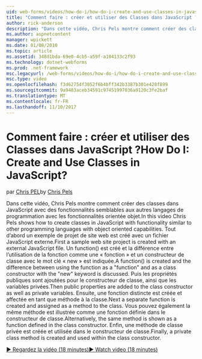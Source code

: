 ```yaml
---
uid: web-forms/videos/how-do-i/how-do-i-create-and-use-classes-in-javascript
title: "Comment faire : créer et utiliser des Classes dans JavaScript ? | Microsoft Docs"
author: rick-anderson
description: "Dans cette vidéo, Chris Pels montre comment créer des classes dans JavaScript avec des fonctionnalités semblables aux autres langages de programmation avec orientée objet exploitation..."
ms.author: aspnetcontent
manager: wpickett
ms.date: 01/08/2010
ms.topic: article
ms.assetid: 348d1bda-69e0-4cb5-a59f-a104133c2f93
ms.technology: dotnet-webforms
ms.prod: .net-framework
msc.legacyurl: /web-forms/videos/how-do-i/how-do-i-create-and-use-classes-in-javascript
msc.type: video
ms.openlocfilehash: f3d62754f3052f6b4bff342b3387b301e428f899
ms.sourcegitcommit: 9a9483aceb34591c97451997036a9120c3fe2baf
ms.translationtype: MT
ms.contentlocale: fr-FR
ms.lasthandoff: 11/10/2017
---
```

<a name="how-do-i-create-and-use-classes-in-javascript"></a><span data-ttu-id="469ea-104">Comment faire : créer et utiliser des Classes dans JavaScript ?</span><span class="sxs-lookup"><span data-stu-id="469ea-104">How Do I: Create and Use Classes in JavaScript?</span></span>
====================
<span data-ttu-id="469ea-105">par [Chris PEL](https://twitter.com/chrispels)</span><span class="sxs-lookup"><span data-stu-id="469ea-105">by [Chris Pels](https://twitter.com/chrispels)</span></span>

<span data-ttu-id="469ea-106">Dans cette vidéo, Chris Pels montre comment créer des classes dans JavaScript avec des fonctionnalités semblables aux autres langages de programmation avec les fonctionnalités orientée objet.</span><span class="sxs-lookup"><span data-stu-id="469ea-106">In this video Chris Pels shows how to create classes in JavaScript with functionality similar to other programming languages with object oriented capabilities.</span></span> <span data-ttu-id="469ea-107">Tout d’abord un exemple de projet de site web est créé avec un fichier JavaScript externe.</span><span class="sxs-lookup"><span data-stu-id="469ea-107">First a sample web site project is created with an external JavaScript file.</span></span> <span data-ttu-id="469ea-108">Un function() est créé et la différence entre l’utilisation de la fonction comme une « fonction » et un constructeur de classe avec le mot clé « new » est indiquée.</span><span class="sxs-lookup"><span data-stu-id="469ea-108">A function() is created and the difference between using the function as a "function" and as a class constructor with the "new" keyword is discussed.</span></span> <span data-ttu-id="469ea-109">Puis les propriétés publiques sont ajoutées pour le constructeur de classe, ainsi que les variables privées.</span><span class="sxs-lookup"><span data-stu-id="469ea-109">Then public properties are added to the class constructor as well as private variables.</span></span> <span data-ttu-id="469ea-110">Ensuite, une fonction distincte est créée et affectée en tant que méthode à la classe.</span><span class="sxs-lookup"><span data-stu-id="469ea-110">Next a separate function is created and assigned as a method to the class.</span></span> <span data-ttu-id="469ea-111">Vous pouvez également la même méthode est illustrée comme une fonction définie dans le constructeur de classe.</span><span class="sxs-lookup"><span data-stu-id="469ea-111">Alternatively, the same method is shown as a function defined in the class constructor.</span></span> <span data-ttu-id="469ea-112">Enfin, une méthode de classe privée est créée et utilisée dans le constructeur de classe.</span><span class="sxs-lookup"><span data-stu-id="469ea-112">Finally, a private class method is created and used within the class constructor.</span></span>

[<span data-ttu-id="469ea-113">&#9654; Regardez la vidéo (18 minutes)</span><span class="sxs-lookup"><span data-stu-id="469ea-113">&#9654; Watch video (18 minutes)</span></span>](https://channel9.msdn.com/Blogs/ASP-NET-Site-Videos/how-do-i-create-and-use-classes-in-javascript)
